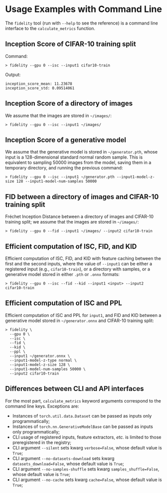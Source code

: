 # Usage Examples with Command Line

The `fidelity` tool (run with `--help` to see the reference) is a command line interface to the `calculate_metrics` 
function.

## Inception Score of CIFAR-10 training split 

Command:

```
> fidelity --gpu 0 --isc --input1 cifar10-train
```

Output:

```
inception_score_mean: 11.23678
inception_score_std: 0.09514061
```

## Inception Score of a directory of images

We assume that the images are stored in `~/images/`:

```
> fidelity --gpu 0 --isc --input1 ~/images/
```

## Inception Score of a generative model 

We assume that the generative model is stored in `~/generator.pth`, whose input is a 128-dimensional standard normal 
random sample. This is equivalent to sampling 50000 images from the model, saving them in a temporary directory, and 
running the previous command:

```
> fidelity --gpu 0 --isc --input1 ~/generator.pth --input1-model-z-size 128 --input1-model-num-samples 50000 
```

## FID between a directory of images and CIFAR-10 training split

Fréchet Inception Distance between a directory of images and CIFAR-10 training split; we assume that the images are 
stored in `~/images/`:

```
> fidelity --gpu 0 --fid --input1 ~/images/ --input2 cifar10-train
```

## Efficient computation of ISC, FID, and KID

Efficient computation of ISC, FID, and KID with feature caching between the first and the second inputs, where 
the value of `--input1` can be either a registered input (e.g., `cifar10-train`), or a directory with samples, or a 
generative model stored in either `.pth` or `.onnx` formats:

```
> fidelity --gpu 0 --isc --fid --kid --input1 <input> --input2 cifar10-train
```

## Efficient computation of ISC and PPL

Efficient computation of ISC and PPL for `input1`, and FID and KID between a generative model stored in 
`~/generator.onnx` and CIFAR-10 training split:

```
> fidelity \
  --gpu 0 \
  --isc \
  --fid \
  --kid \
  --ppl \
  --input1 ~/generator.onnx \ 
  --input1-model-z-type normal \
  --input1-model-z-size 128 \
  --input1-model-num-samples 50000 \ 
  --input2 cifar10-train 
```

## Differences between CLI and API interfaces 

For the most part, `calculate_metrics` keyword arguments correspond to the command line keys. Exceptions are:
- Instances of `torch.util.data.Dataset` can be passed as inputs only programmatically;
- Instances of `torch.nn.GenerativeModelBase` can be passed as inputs only programmatically;
- CLI usage of registered inputs, feature extractors, _etc._ is limited to those preregistered in the registry; 
- CLI argument `--silent` sets kwarg `verbose=False`, whose default value is `True`;
- CLI argument `--no-datasets-download` sets kwarg `datasets_download=False`, whose default value is `True`;
- CLI argument `--no-samples-shuffle` sets kwarg `samples_shuffle=False`, whose default value is `True`;
- CLI argument `--no-cache` sets kwarg `cache=False`, whose default value is `True`;
